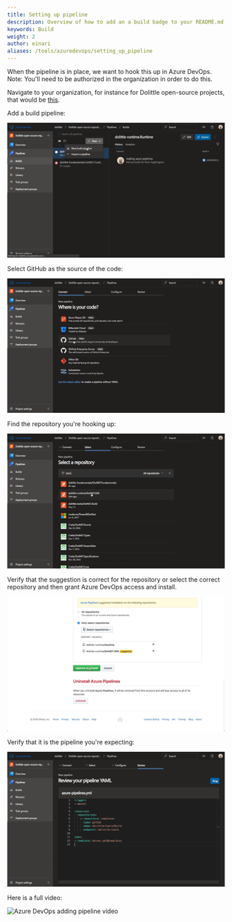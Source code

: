 ```yaml
---
title: Setting up pipeline
description: Overview of how to add an a build badge to your README.md
keywords: Build
weight: 2
author: einari
aliases: /tools/azuredevops/setting_up_pipeline
---
```


When the pipeline is in place, we want to hook this up in Azure DevOps.
Note: You'll need to be authorized in the organization in order to do this.

Navigate to your organization, for instance for Dolittle open-source projects, that would
be [this](https://dev.azure.com/dolittle/Dolittle%20open-source%20repositories).

Add a build pipeline:

![Adding build pipeline](../images/azure_devops_1.png)

Select GitHub as the source of the code:

![Selecting GitHub as source](../images/azure_devops_2.png)

Find the repository you're hooking up:

![Find repository](../images/azure_devops_3.png)

Verify that the suggestion is correct for the repository or select the correct repository and then
grant Azure DevOps access and install.

![Select repository in GitHub and grant access to Azure DevOps](../images/azure_devops_4.png)

Verify that it is the pipeline you're expecting:

![Verify pipeline and run](../images/azure_devops_5.png)

Here is a full video:

![Azure DevOps adding pipeline video](../images/azure_devops.gif)
